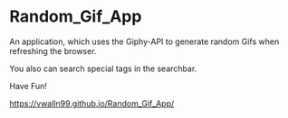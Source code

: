 # Random_Gif_App

An application, which uses the Giphy-API to generate random Gifs when refreshing 
the browser.

You also can search special tags in the searchbar.

Have Fun! 

https://vwalln99.github.io/Random_Gif_App/
